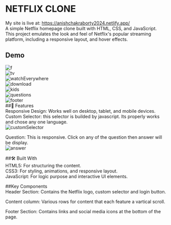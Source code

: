 # NETFLIX CLONE
My site is live at: https://anishchakraborty2024.netlify.app/<br>
A simple Netflix homepage clone built with HTML, CSS, and JavaScript. This project emulates the look and feel of Netflix's popular streaming platform, including a responsive layout, and hover effects.<br>
## Demo
![f](https://github.com/user-attachments/assets/f957788e-c4f8-4f13-8776-52113470e1d3)<br>
![tv](https://github.com/user-attachments/assets/292aa3bc-1d6d-446c-a1d0-7f78271de0bc)<br>
![watchEverywhere](https://github.com/user-attachments/assets/dd6edbd1-25b9-4aa7-92ff-cb4473f56283)<br>
![download](https://github.com/user-attachments/assets/4e3c8218-51a8-4a15-8012-31df6f042f77)<br>
![kids](https://github.com/user-attachments/assets/342404f8-bec3-467b-99d5-920f21aa4aa2)<br>
![questions](https://github.com/user-attachments/assets/c4cddc73-62f6-432e-a8d3-359f3b687607)<br>
![footer](https://github.com/user-attachments/assets/2a7baf80-1b18-437d-8cef-d1e6ffbb95c0)<br>
##📌 Features<br>
Responsive Design: Works well on desktop, tablet, and mobile devices.<br>
Custom Selector: this selector is builded by javascript. Its properly works and chose any one language.<br>
![customSelector](https://github.com/user-attachments/assets/88ac2d4a-a6cc-47cf-bab1-fcebd8194061)<br>

Question: This is responsive. Click on any of the question then answer will be display.<br>
![answer](https://github.com/user-attachments/assets/dfc76c8a-1422-43e3-bbda-e9097eac95dc)<br>


##🛠️ Built With<br>
HTML5: For structuring the content.<br>
CSS3: For styling, animations, and responsive layout.<br>
JavaScript: For logic purpose and interactive UI elements.

##Key Components<br>
Header Section:
Contains the Netflix logo, custom selector and login button.<br>

Content column:
Various rows for content that each feature a vartical scroll.<br>

Footer Section:
Contains links and social media icons at the bottom of the page.





